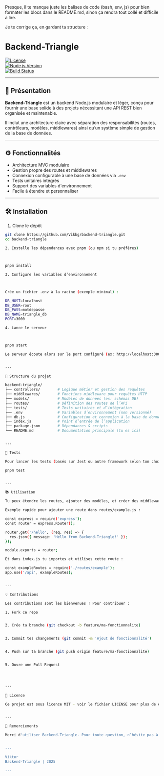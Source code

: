Presque, il te manque juste les balises de code (bash, env, js) pour bien formater les blocs dans le README.md, sinon ça rendra tout collé et difficile à lire.

Je te corrige ça, en gardant ta structure :

# Backend-Triangle

[![License](https://img.shields.io/badge/license-MIT-blue.svg)](LICENSE)  
[![Node.js Version](https://img.shields.io/badge/node-%3E%3D14-brightgreen)](https://nodejs.org/)  
[![Build Status](https://img.shields.io/github/actions/workflow/status/Vikbg/backend-triangle/nodejs.yml?branch=main)](https://github.com/Vikbg/backend-triangle/actions)

---

## 🚀 Présentation

**Backend-Triangle** est un backend Node.js modulaire et léger, conçu pour fournir une base solide à des projets nécessitant une API REST bien organisée et maintenable.

Il inclut une architecture claire avec séparation des responsabilités (routes, contrôleurs, modèles, middlewares) ainsi qu’un système simple de gestion de la base de données.

---

## ⚙️ Fonctionnalités

- Architecture MVC modulaire  
- Gestion propre des routes et middlewares  
- Connexion configurable à une base de données via `.env`  
- Tests unitaires intégrés  
- Support des variables d'environnement  
- Facile à étendre et personnaliser  

---

## 🛠️ Installation

1. Clone le dépôt

```bash
git clone https://github.com/Vikbg/backend-triangle.git
cd backend-triangle

2. Installe les dépendances avec pnpm (ou npm si tu préfères)



pnpm install

3. Configure les variables d’environnement



Crée un fichier .env à la racine (exemple minimal) :

DB_HOST=localhost
DB_USER=root
DB_PASS=motdepasse
DB_NAME=triangle_db
PORT=3000

4. Lance le serveur



pnpm start

Le serveur écoute alors sur le port configuré (ex: http://localhost:3000).


---

🧩 Structure du projet

backend-triangle/
├── controllers/        # Logique métier et gestion des requêtes
├── middlewares/        # Fonctions middleware pour requêtes HTTP
├── models/             # Modèles de données (ex: schémas DB)
├── routes/             # Définition des routes de l’API
├── tests/              # Tests unitaires et d’intégration
├── .env                # Variables d’environnement (non versionné)
├── db.js               # Configuration et connexion à la base de données
├── index.js            # Point d’entrée de l’application
├── package.json        # Dépendances & scripts
└── README.md           # Documentation principale (tu es ici)


---

🧪 Tests

Pour lancer les tests (basés sur Jest ou autre framework selon ton choix) :

pnpm test


---

📚 Utilisation

Tu peux étendre les routes, ajouter des modèles, et créer des middlewares personnalisés dans leurs dossiers respectifs.

Exemple rapide pour ajouter une route dans routes/example.js :

const express = require('express');
const router = express.Router();

router.get('/hello', (req, res) => {
  res.json({ message: 'Hello from Backend-Triangle!' });
});

module.exports = router;

Et dans index.js tu importes et utilises cette route :

const exampleRoutes = require('./routes/example');
app.use('/api', exampleRoutes);


---

💡 Contributions

Les contributions sont les bienvenues ! Pour contribuer :

1. Fork ce repo


2. Crée ta branche (git checkout -b feature/ma-fonctionnalite)


3. Commit tes changements (git commit -m 'Ajout de fonctionnalité')


4. Push sur ta branche (git push origin feature/ma-fonctionnalite)


5. Ouvre une Pull Request




---

📜 Licence

Ce projet est sous licence MIT - voir le fichier LICENSE pour plus de détails.


---

🤝 Remerciements

Merci d'utiliser Backend-Triangle. Pour toute question, n’hésite pas à ouvrir une issue ou me contacter.


---

Viktor
Backend-Triangle | 2025

---